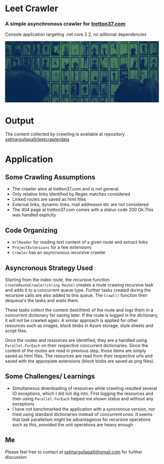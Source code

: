 # Leet Crawler
### A simple asynchronous crawler for [tretton37.com](https://tretton37.com/)
Console application targeting .net core 2.2, no aditional dependencies

<img src='https://raw.githubusercontent.com/sekhargullapalli/leetcrawlerdata/master/assets/i/join.jpg' width='800' height='200'/>

# Output
The content collected by crawiling is available at repository [sekhargullapalli/leetcrawlerdata](https://github.com/sekhargullapalli/leetcrawlerdata)

# Application
## Some Crawling Assumptions
* The crawler aims at tretton37.com and is not general. 
* Only relative links identified by Regex matches considered
* Linked routes are saved as html files
* External links, dynamic links, mail addresses etc are not considered
* The 404 page at tretton37.com comes with a status code 200 Ok.This was handled explicity

## Code Organizing
* `UrlReader` for reading text content of a given route and extract links
* `ProjectExtensions` for a few extensions
* `Crawler` has an asyncronous recursive crawler

## Asyncronous Strategy Used
Starting from the index route, the recursive function `CreateRouteCrawler(string Route)` creates a route crawing recursive task and adds it to a concurrent queue type. Further tasks created during the recursive calls are also added to this queue. The `Crawl()` function then dequeue's the tasks and waits them.

These tasks collect the content (text/html) of the route and logs them in a concurrent dictionary for saving later. If the route is logged in the dictionary, it will not be crawled again. A similar approach is applied for other resources such as images, block blobs in Azure storage, style sheets and script files.

Once the routes and resources are identified, they are a handled using `Parallel.ForEach` on their respective concurrent dictionaries. Since the content of the routes are read in previous step, those items are simply saved as html files. The resources are read from their respective urls and saved with the apporpiate extensions (block blobs are saved as png files).  

## Some Challenges/ Learnings
* Simultaneous downloading of resources while crawling resulted several IO exceptions, which I did not dig into. First logging the resources and then using `Parallel.ForEach` helped me shown status and without any exceptions
* I have not benchmarked the application with a syncronous version, nor tried using standard dictionaries instead of concurrent ones. It seems that task parallelism might be advantageous for recursive operations such as this, provided the unit operations are heavy enough

## Me
Please feel free to contact at [sekhargullapalli@gmail.com](mailto:\\sekhargullapalli@gmail.com) for further discussion



